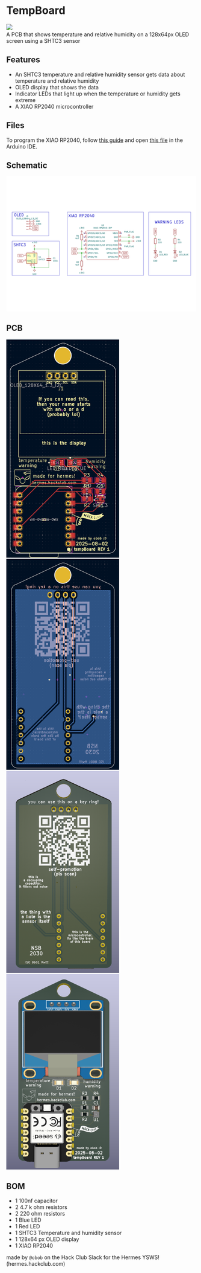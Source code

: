 # TempBoard
![](https://hackatime-badge.hackclub.com/U092DB4LGMP/tempBoard) <br/>
A PCB that shows temperature and relative humidity on a 128x64px OLED screen using a SHTC3 sensor

## Features
- An SHTC3 temperature and relative humidity sensor gets data about temperature and relative humidity
- OLED display that shows the data
- Indicator LEDs that light up when the temperature or humidity gets extreme
- A XIAO RP2040 microcontroller

## Files
To program the XIAO RP2040, follow [this guide](https://wiki.seeedstudio.com/XIAO-RP2040-with-Arduino/) and open [this file](/firmware/tempBoard/tempBoard.ino) in the Arduino IDE.

## Schematic
<img src="/img/schema.png" alt="Schematic Image" width="600"/>

## PCB
<img src="/img/frontPCB.png" alt="Front PCB Image" width="300"/>
<img src="/img/backPCB.png" alt="Back PCB Image" width="300"/>
<img src="/img/3d_back.png" alt="Front 3D PCB Image" width="300"/>
<img src="/img/3d_front.png" alt="Back 3D PCB Image" width="300"/>

## BOM
* 1 100nf capacitor
* 2 4.7 k ohm resistors
* 2 220 ohm resistors
* 1 Blue LED
* 1 Red LED
* 1 SHTC3 Temperature and humidity sensor
* 1 128x64 px OLED display
* 1 XIAO RP2040

made by ```@obob``` on the Hack Club Slack for the Hermes YSWS! (hermes.hackclub.com)